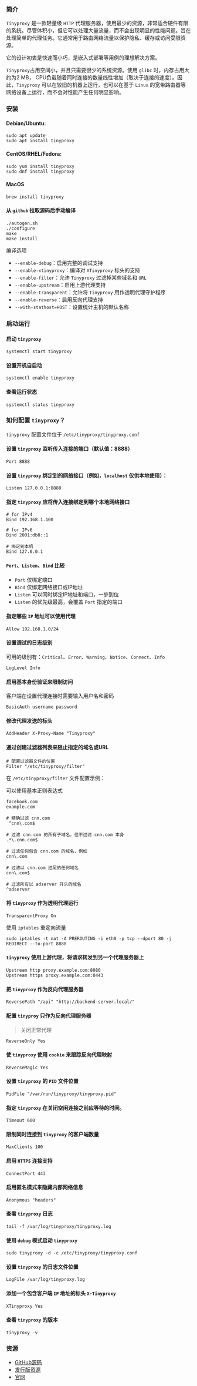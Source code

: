 ### 简介

`Tinyproxy` 是一款轻量级 `HTTP` 代理服务器，使用最少的资源，非常适合硬件有限的系统。尽管体积小，但它可以处理大量流量，而不会出现明显的性能问题。旨在处理简单的代理任务。它通常用于路由网络流量以保护隐私、缓存或访问受限资源。

它的设计初衷是快速而小巧，是嵌入式部署等用例的理想解决方案。

`Tinyproxy`占用空间小，并且只需要很少的系统资源。使用 `glibc` 时，内存占用大约为2 MB， CPU负载随着同时连接的数量线性增加（取决于连接的速度）。因此，`Tinyproxy` 可以在较旧的机器上运行，也可以在基于 `Linux` 的宽带路由器等网络设备上运行，而不会对性能产生任何明显影响。

### 安装

#### Debian/Ubuntu:

```shell
sudo apt update
sudo apt install tinyproxy
```

#### CentOS/RHEL/Fedora:

```shell
sudo yum install tinyproxy
sudo dnf install tinyproxy
```

#### MacOS

```shell
brew install tinyproxy
```

#### 从 `github` 拉取源码后手动编译 

```shell
./autogen.sh
./configure
make
make install
```

编译选项

* `--enable-debug`：启用完整的调试支持
* `--enable-xtinyproxy`：编译对 `XTinyproxy` 标头的支持
* `--enable-filter`：允许 `Tinyproxy` 过滤掉某些域名和 `URL`
* `--enable-upstream`：启用上游代理支持
* `--enable-transparent`：允许将 `Tinyproxy` 用作透明代理守护程序
* `--enable-reverse`：启用反向代理支持
* `--with-stathost=HOST`：设置统计主机的默认名称

### 启动运行

#### 启动 `tinyproxy`

```shell
systemctl start tinyproxy
```

#### 设置开机自启动

```shell
systemctl enable tinyproxy
```

#### 查看运行状态

```shell
systemctl status tinyproxy
```

### 如何配置 `tinyproxy`？

`tinyproxy` 配置文件位于 `/etc/tinyproxy/tinyproxy.conf`

#### 设置 `tinyproxy` 监听传入连接的端口（默认值：8888）

```shell
Port 8888
```

#### 设置 `tinyproxy` 绑定到的网络接口（例如，`localhost` 仅供本地使用）：

```shell
Listen 127.0.0.1:8888
```

#### 指定 `tinyproxy` 应将传入连接绑定到哪个本地网络接口

```shell
# for IPv4
Bind 192.168.1.100

# for IPv6
Bind 2001:db8::1

# 绑定到本机
Bind 127.0.0.1
```

#### `Port`、`Listen`、`Bind` 比较

* `Port` 仅绑定端口
* `Bind` 仅绑定网络接口或IP地址
* `Listen` 可以同时绑定IP地址和端口，一步到位
* `Listen` 的优先级最高，会覆盖 `Port` 指定的端口

#### 指定哪些 `IP` 地址可以使用代理

```shell
Allow 192.168.1.0/24
```

#### 设置调试的日志级别

可用的级别有：`Critical`、`Error`、`Warning`、`Notice`、`Connect`、`Info`

```shell
LogLevel Info
```

#### 启用基本身份验证来限制访问

客户端在设置代理连接时需要输入用户名和密码

```shell
BasicAuth username password
```

#### 修改代理发送的标头

```shell
AddHeader X-Proxy-Name "Tinyproxy"
```

#### 通过创建过滤器列表来阻止指定的域名或URL

```shell
# 配置过滤器文件的位置
Filter "/etc/tinyproxy/filter"
```

在 `/etc/tinyproxy/filter` 文件配置示例：

可以使用基本正则表达式

```shell
facebook.com
example.com

# 精确过滤 cnn.com
 ^cnn\.com$

# 过滤 cnn.com 的所有子域名，但不过滤 cnn.com 本身
.*\.cnn.com$

# 过滤任何包含 cnn.com 的域名，例如
cnn\.com

# 过滤以 cnn.com 结尾的任何域名
cnn\.com$

# 过滤所有以 adserver 开头的域名
^adserver

```

#### 将 `tinyproxy` 作为透明代理运行

```shell
TransparentProxy On
```

使用 `iptables` 重定向流量

```shell
sudo iptables -t nat -A PREROUTING -i eth0 -p tcp --dport 80 -j REDIRECT --to-port 8888
```

#### `tinyproxy` 使用上游代理，将请求转发到另一个代理服务器上

```shell
Upstream http proxy.example.com:8080
Upstream https proxy.example.com:8443
```

#### 把 `tinyproxy` 作为反向代理服务器

```shell
ReversePath "/api" "http://backend-server.local/"
```

#### 配置 `tinyproy` 只作为反向代理服务器

> 关闭正常代理

```shell
ReverseOnly Yes
```

#### 使 `tinyproxy` 使用 `cookie` 来跟踪反向代理映射

```shell
ReverseMagic Yes
```

#### 设置 `tinyproxy` 的 `PID` 文件位置

```shell
PidFile "/var/run/tinyproxy/tinyproxy.pid"
```

#### 指定 `tinyproxy` 在关闭空闲连接之前应等待的时间。

```shell
Timeout 600
```

#### 限制同时连接到 `tinyproxy` 的客户端数量

```shell
MaxClients 100
```

#### 启用 `HTTPS` 连接支持

```shell
ConnectPort 443
```

#### 启用匿名模式来隐藏内部网络信息

```shell
Anonymous "headers"
```

#### 查看 `tinyproxy` 日志

```shell
tail -f /var/log/tinyproxy/tinyproxy.log
```

#### 使用 `debug` 模式启动 `tinyproxy`

```shell
sudo tinyproxy -d -c /etc/tinyproxy/tinyproxy.conf
```

#### 设置 `tinyproxy` 的日志文件位置

```shell
LogFile /var/log/tinyproxy.log
```

#### 添加一个包含客户端 `IP` 地址的标头 `X-Tinyproxy`

```shell
XTinyproxy Yes
```

#### 查看 `tinyproxy` 的版本

```shell
tinyproxy -v
```

### 资源

* [GitHub源码](https://github.com/tinyproxy/tinyproxy)
* [发行版资源](https://github.com/tinyproxy/tinyproxy/releases)
* [官网](https://tinyproxy.github.io)